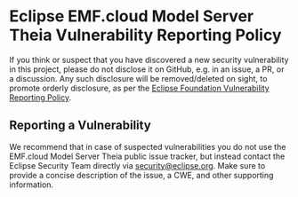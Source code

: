 # Eclipse EMF.cloud Model Server Theia Vulnerability Reporting Policy

If you think or suspect that you have discovered a new security vulnerability in this project, please do not disclose it on GitHub, e.g. in an issue, a PR, or a discussion. Any such disclosure will be removed/deleted on sight, to promote orderly disclosure, as per the [Eclipse Foundation Vulnerability Reporting Policy](https://www.eclipse.org/security/policy.php).

## Reporting a Vulnerability

We recommend that in case of suspected vulnerabilities you do not use the EMF.cloud Model Server Theia public issue tracker, but instead contact the Eclipse Security Team directly via security@eclipse.org.
Make sure to provide a concise description of the issue, a CWE, and other supporting information.
